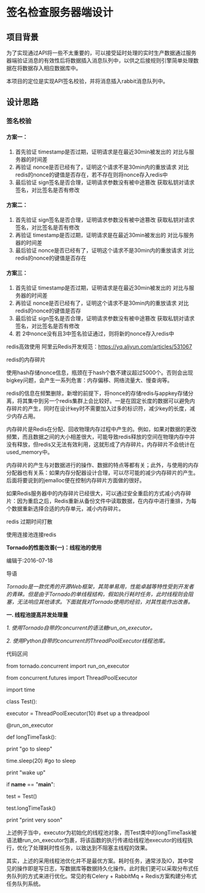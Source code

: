 #                         签名检查服务器端设计

## 项目背景

为了实现通过API将一些不太重要的，可以接受延时处理的实时生产数据通过服务器端验证消息的有效性后将数据插入消息队列中，以供之后接规则引擎简单处理数据在将数据存入相应数据库中。

本项目的定位是实现API签名校验，并将消息插入rabbit消息队列中。

## 设计思路

### 签名校验



#### 方案一：

1. 首先验证 timestamp是否过期，证明请求是在最近30min被发出的  对比与服务器的时间差
2.  再验证 nonce是否已经有了，证明这个请求不是30min内的重放请求 对比redis的nonce的键值是否存在，若不存在则将nonce存入redis中
3.  最后验证 sign签名是否合理，证明请求参数没有被中途篡改 获取私钥对请求签名，对比签名是否有修改

#### 方案二：

1. 首先验证 sign签名是否合理，证明请求参数没有被中途篡改 获取私钥对请求签名，对比签名是否有修改
2. 再验证 timestamp是否过期，证明请求是在最近30min被发出的  对比与服务器的时间差
3. 最后验证 nonce是否已经有了，证明这个请求不是30min内的重放请求 对比redis的nonce的键值是否存在

#### 方案三：

1. 首先验证 timestamp是否过期，证明请求是在最近30min被发出的  对比与服务器的时间差
2. 再验证 nonce是否已经有了，证明这个请求不是30min内的重放请求 对比redis的nonce的键值是否存
3. 最后验证 sign签名是否合理，证明请求参数没有被中途篡改 获取私钥对请求签名，对比签名是否有修改
4. 若 2中nonce没有且3中签名验证通过，则将新的nonce存入redis中



redis高效使用
阿里云Redis开发规范：https://yq.aliyun.com/articles/531067

redis的内存碎片

使用hash存储nonce信息，瓶颈在于hash个数不建议超过5000个。否则会出现bigkey问题，会产生一系列危害：内存偏移、网络流量大、慢查询等。

redis的信息在频繁删除，新增的前提下，将nonce的存储redis与appkey存储分离，将其集中到另一个redis集群上会比较好。一是在固定长度的数据可以避免内存碎片的产生，同时在设计key时不需要加入过多的标识符，减少key的长度，减少内存占用。



内存碎片是Redis在分配、回收物理内存过程中产生的。例如，如果对数据的更改频繁，而且数据之间的大小相差很大，可能导致redis释放的空间在物理内存中并没有释放，但redis又无法有效利用，这就形成了内存碎片。内存碎片不会统计在used_memory中。

内存碎片的产生与对数据进行的操作、数据的特点等都有关；此外，与使用的内存分配器也有关系：如果内存分配器设计合理，可以尽可能的减少内存碎片的产生。后面将要说到的jemalloc便在控制内存碎片方面做的很好。

如果Redis服务器中的内存碎片已经很大，可以通过安全重启的方式减小内存碎片：因为重启之后，Redis重新从备份文件中读取数据，在内存中进行重排，为每个数据重新选择合适的内存单元，减小内存碎片。

redis 过期时间打散

使用连接池连接redis





**Tornado的性能改善(一)：线程池的使用**

编辑于:2016-07-18

导语

*Tornado是一款优秀的开源Web框架，其简单易用，性能卓越等特性受到开发者的青睐。但是由于Tornado的单线程结构，假如执行耗时任务，此时线程则会阻塞，无法响应其他请求。下面就我对Tornado使用的经验，对其性能作出改善。*

**一. 线程池提高并发处理量**

*1. 使用Tornado自带的concurrent的语法糖run_on_executor。*

*2. 使用Python自带的concurrent的ThreadPoolExecutor线程池库。*

代码区间

from tornado.concurrent import run_on_executor

from concurrent.futures import ThreadPoolExecutor

import time

class Test():

executor = ThreadPoolExecutor(10)       #set up a threadpool

@run_on_executor

def longTimeTask():

print "go to sleep"

time.sleep(20)      #go to sleep

print "wake up"

if __name__ == "__main__":

test = Test()

test.longTimeTask()

print "print very soon"

上述例子当中，executor为初始化的线程池对象，而Test类中的longTimeTask被语法糖run_on_executor包裹，将该函数的执行传递给线程池executor的线程执行，优化了处理耗时性任务，以致达到不阻塞主线程的效果。

其实，上述的采用线程池优化并不是最优方案。耗时任务，通常涉及IO，其中常见的操作即是写日志，写数据库等数据持久化操作。此时我们更可以采取分布式任务队列的方式来进行优化。常见的有Celery + RabbitMq + Redis方案构建分布式任务队列系统。











